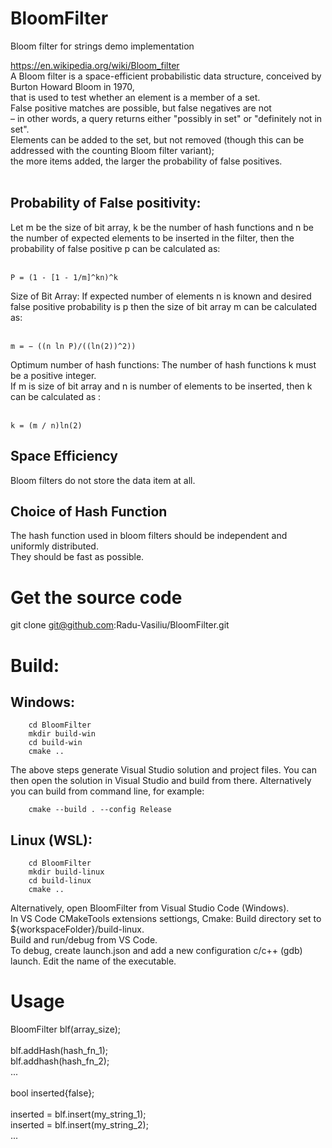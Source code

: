 # BloomFilter
Bloom filter for strings demo implementation

https://en.wikipedia.org/wiki/Bloom_filter <br />
A Bloom filter is a space-efficient probabilistic data structure, conceived by Burton Howard Bloom in 1970,<br />
 that is used to test whether an element is a member of a set.<br />
 False positive matches are possible, but false negatives are not<br />
 – in other words, a query returns either "possibly in set" or "definitely not in set".<br />
 Elements can be added to the set, but not removed (though this can be addressed with the counting Bloom filter variant);<br />
 the more items added, the larger the probability of false positives.<br /><br />
 
## Probability of False positivity: 
Let m be the size of bit array, k be the number of hash functions and n be the number of expected elements to be inserted in the filter, then the probability of false positive p can be calculated as:<br /><br />

    P = (1 - [1 - 1/m]^kn)^k

Size of Bit Array: If expected number of elements n is known and desired false positive probability is p then the size of bit array m can be calculated as:<br /><br />

    m = − ((n ln P)/((ln(2))^2))

Optimum number of hash functions: The number of hash functions k must be a positive integer.<br />
If m is size of bit array and n is number of elements to be inserted, then k can be calculated as : <br /><br />

    k = (m / n)ln(2)

## Space Efficiency

Bloom filters do not store the data item at all.
    
## Choice of Hash Function

The hash function used in bloom filters should be independent and uniformly distributed.<br />
They should be fast as possible.

# Get the source code

git clone git@github.com:Radu-Vasiliu/BloomFilter.git

# Build:
## Windows: 
```
    cd BloomFilter
    mkdir build-win
    cd build-win
    cmake ..
```
The above steps generate Visual Studio solution and project files. You can then open the solution in Visual Studio and build from there.
Alternatively you can build from command line, for example:
```
    cmake --build . --config Release
```

## Linux (WSL):
```
    cd BloomFilter
    mkdir build-linux
    cd build-linux
    cmake ..
```
Alternatively, open BloomFilter from Visual Studio Code (Windows).<br />
In VS Code CMakeTools extensions settiongs, Cmake: Build directory set to ${workspaceFolder}/build-linux.<br />
Build and run/debug from VS Code.<br />
To debug, create launch.json and add a new configuration c/c++ (gdb) launch. Edit the name of the executable.<br />

# Usage
BloomFilter blf(array_size);<br />
<br />
blf.addHash(hash_fn_1);<br />
blf.addhash(hash_fn_2);<br />
...<br />
<br />
bool inserted{false};<br />
<br />
inserted = blf.insert(my_string_1);<br />
inserted = blf.insert(my_string_2);<br />
...<br />

